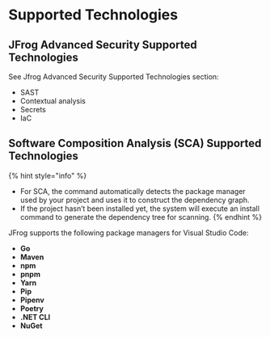 # Supported Technologies

## JFrog Advanced Security Supported Technologies

See Jfrog Advanced Security Supported Technologies section:

* SAST
* Contextual analysis&#x20;
* Secrets
* IaC

## **Software Composition Analysis (SCA)** Supported Technologies

{% hint style="info" %}
* For SCA, the command automatically detects the package manager used by your project and uses it to construct the dependency graph.
* &#x20;If the project hasn’t been installed yet, the system will execute an install command to generate the dependency tree for scanning.
{% endhint %}

JFrog supports the following package managers for Visual Studio Code:

* **Go**
* **Maven**
* **npm**
* **pnpm**
* **Yarn**
* **Pip**
* **Pipenv**
* **Poetry**
* **.NET CLI**
* **NuGet**

